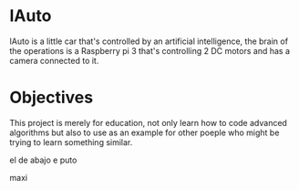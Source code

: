 # IAuto

IAuto is a little car that's controlled by an artificial intelligence, the brain of the operations is a Raspberry pi 3 that's controlling 2 DC motors and has a camera connected to it.

# Objectives

This project is merely for education, not only learn how to code advanced algorithms but also to use as an example for other poeple who might be trying to learn something similar. 

el de abajo e puto

maxi